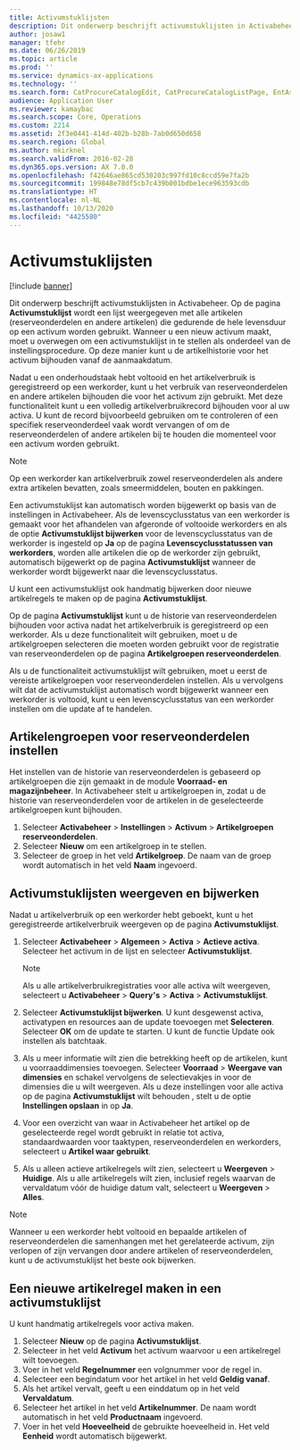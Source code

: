 ```yaml
---
title: Activumstuklijsten
description: Dit onderwerp beschrijft activumstuklijsten in Activabeheer.
author: josaw1
manager: tfehr
ms.date: 06/26/2019
ms.topic: article
ms.prod: ''
ms.service: dynamics-ax-applications
ms.technology: ''
ms.search.form: CatProcureCatalogEdit, CatProcureCatalogListPage, EntAssetStandardSparePartsItemGroup, EntAssetObjectBOM
audience: Application User
ms.reviewer: kamaybac
ms.search.scope: Core, Operations
ms.custom: 2214
ms.assetid: 2f3e0441-414d-402b-b28b-7ab0d650d658
ms.search.region: Global
ms.author: mkirknel
ms.search.validFrom: 2016-02-28
ms.dyn365.ops.version: AX 7.0.0
ms.openlocfilehash: f42646ae865cd530203c997fd10c8ccd59e7fa2b
ms.sourcegitcommit: 199848e78df5cb7c439b001bdbe1ece963593cdb
ms.translationtype: HT
ms.contentlocale: nl-NL
ms.lasthandoff: 10/13/2020
ms.locfileid: "4425580"
---
```

# <a name="asset-boms"></a>Activumstuklijsten

[!include [banner](../../includes/banner.md)]

 

Dit onderwerp beschrijft activumstuklijsten in Activabeheer. Op de pagina **Activumstuklijst** wordt een lijst weergegeven met alle artikelen (reserveonderdelen en andere artikelen) die gedurende de hele levensduur op een activum worden gebruikt. Wanneer u een nieuw activum maakt, moet u overwegen om een activumstuklijst in te stellen als onderdeel van de instellingsprocedure. Op deze manier kunt u de artikelhistorie voor het activum bijhouden vanaf de aanmaakdatum.

Nadat u een onderhoudstaak hebt voltooid en het artikelverbruik is geregistreerd op een werkorder, kunt u het verbruik van reserveonderdelen en andere artikelen bijhouden die voor het activum zijn gebruikt. Met deze functionaliteit kunt u een volledig artikelverbruikrecord bijhouden voor al uw activa. U kunt de record bijvoorbeeld gebruiken om te controleren of een specifiek reserveonderdeel vaak wordt vervangen of om de reserveonderdelen of andere artikelen bij te houden die momenteel voor een activum worden gebruikt.

> [!NOTE]
> Op een werkorder kan artikelverbruik zowel reserveonderdelen als andere extra artikelen bevatten, zoals smeermiddelen, bouten en pakkingen.

Een activumstuklijst kan automatisch worden bijgewerkt op basis van de instellingen in Activabeheer. Als de levenscyclusstatus van een werkorder is gemaakt voor het afhandelen van afgeronde of voltooide werkorders en als de optie **Activumstuklijst bijwerken** voor de levenscyclusstatus van de werkorder is ingesteld op **Ja** op de pagina **Levenscyclusstatussen van werkorders**, worden alle artikelen die op de werkorder zijn gebruikt, automatisch bijgewerkt op de pagina **Activumstuklijst** wanneer de werkorder wordt bijgewerkt naar die levenscyclusstatus. 


U kunt een activumstuklijst ook handmatig bijwerken door nieuwe artikelregels te maken op de pagina **Activumstuklijst**.

Op de pagina **Activumstuklijst** kunt u de historie van reserveonderdelen bijhouden voor activa nadat het artikelverbruik is geregistreerd op een werkorder. Als u deze functionaliteit wilt gebruiken, moet u de artikelgroepen selecteren die moeten worden gebruikt voor de registratie van reserveonderdelen op de pagina **Artikelgroepen reserveonderdelen**.

Als u de functionaliteit activumstuklijst wilt gebruiken, moet u eerst de vereiste artikelgroepen voor reserveonderdelen instellen. Als u vervolgens wilt dat de activumstuklijst automatisch wordt bijgewerkt wanneer een werkorder is voltooid, kunt u een levenscyclusstatus van een werkorder instellen om die update af te handelen. 


## <a name="set-up-spare-parts-item-groups"></a>Artikelengroepen voor reserveonderdelen instellen

Het instellen van de historie van reserveonderdelen is gebaseerd op artikelgroepen die zijn gemaakt in de module **Voorraad- en magazijnbeheer**. In Activabeheer stelt u artikelgroepen in, zodat u de historie van reserveonderdelen voor de artikelen in de geselecteerde artikelgroepen kunt bijhouden.

1. Selecteer **Activabeheer** \> **Instellingen** \> **Activum** \> **Artikelgroepen reserveonderdelen**.
2. Selecteer **Nieuw** om een artikelgroep in te stellen.
3. Selecteer de groep in het veld **Artikelgroep**. De naam van de groep wordt automatisch in het veld **Naam** ingevoerd.

## <a name="view-and-update-asset-boms"></a>Activumstuklijsten weergeven en bijwerken

Nadat u artikelverbruik op een werkorder hebt geboekt, kunt u het geregistreerde artikelverbruik weergeven op de pagina **Activumstuklijst**.

1. Selecteer **Activabeheer** \> **Algemeen** \> **Activa** \> **Actieve activa**. Selecteer het activum in de lijst en selecteer **Activumstuklijst**.

    > [!NOTE]
    > Als u alle artikelverbruikregistraties voor alle activa wilt weergeven, selecteert u **Activabeheer** \> **Query's** \> **Activa** \> **Activumstuklijst**.

2. Selecteer **Activumstuklijst bijwerken**. U kunt desgewenst activa, activatypen en resources aan de update toevoegen met **Selecteren**. Selecteer **OK** om de update te starten. U kunt de functie Update ook instellen als batchtaak.
3. Als u meer informatie wilt zien die betrekking heeft op de artikelen, kunt u voorraaddimensies toevoegen. Selecteer **Voorraad** \> **Weergave van dimensies** en schakel vervolgens de selectievakjes in voor de dimensies die u wilt weergeven. Als u deze instellingen voor alle activa op de pagina **Activumstuklijst** wilt behouden , stelt u de optie **Instellingen opslaan** in op **Ja**.
4. Voor een overzicht van waar in Activabeheer het artikel op de geselecteerde regel wordt gebruikt in relatie tot activa, standaardwaarden voor taaktypen, reserveonderdelen en werkorders, selecteert u **Artikel waar gebruikt**. 
5. Als u alleen actieve artikelregels wilt zien, selecteert u **Weergeven** \> **Huidige**. Als u alle artikelregels wilt zien, inclusief regels waarvan de vervaldatum vóór de huidige datum valt, selecteert u **Weergeven** \> **Alles**.

> [!NOTE]
> Wanneer u een werkorder hebt voltooid en bepaalde artikelen of reserveonderdelen die samenhangen met het gerelateerde activum, zijn verlopen of zijn vervangen door andere artikelen of reserveonderdelen, kunt u de activumstuklijst het beste ook bijwerken.

## <a name="create-a-new-item-line-in-an-asset-bom"></a>Een nieuwe artikelregel maken in een activumstuklijst

U kunt handmatig artikelregels voor activa maken.

1. Selecteer **Nieuw** op de pagina **Activumstuklijst**.
2. Selecteer in het veld **Activum** het activum waarvoor u een artikelregel wilt toevoegen.
3. Voer in het veld **Regelnummer** een volgnummer voor de regel in.
4. Selecteer een begindatum voor het artikel in het veld **Geldig vanaf**.
5. Als het artikel vervalt, geeft u een einddatum op in het veld **Vervaldatum**.
6. Selecteer het artikel in het veld **Artikelnummer**. De naam wordt automatisch in het veld **Productnaam** ingevoerd.
7. Voer in het veld **Hoeveelheid** de gebruikte hoeveelheid in. Het veld **Eenheid** wordt automatisch bijgewerkt.
